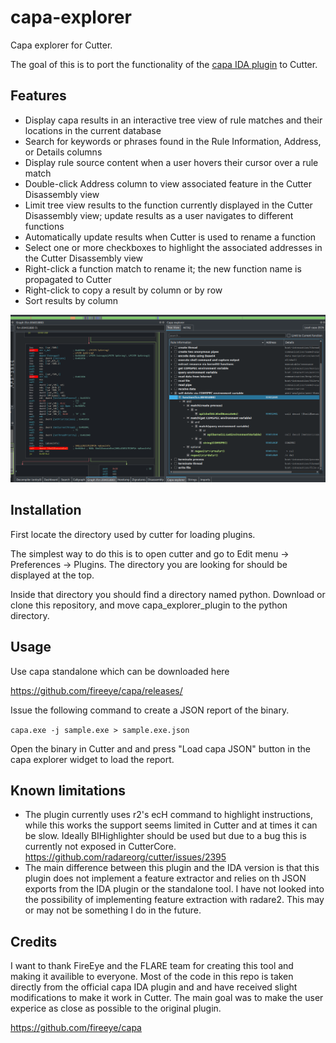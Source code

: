 # capa-explorer

Capa explorer for Cutter.

The goal of this is to port the functionality of the [capa IDA plugin](https://github.com/fireeye/capa/tree/master/capa/ida/plugin) to Cutter. 

## Features

- Display capa results in an interactive tree view of rule matches and their locations in the current database
- Search for keywords or phrases found in the Rule Information, Address, or Details columns
- Display rule source content when a user hovers their cursor over a rule match
- Double-click Address column to view associated feature in the Cutter Disassembly view
- Limit tree view results to the function currently displayed in the Cutter Disassembly view; update results as a user navigates to different functions
- Automatically update results when Cutter is used to rename a function
- Select one or more checkboxes to highlight the associated addresses in the Cutter Disassembly view
- Right-click a function match to rename it; the new function name is propagated to Cutter
- Right-click to copy a result by column or by row
- Sort results by column

![](img/plugin_interface_example_1.png)

## Installation

First locate the directory used by cutter for loading plugins.

The simplest way to do this is to open cutter and go to Edit menu -> Preferences -> Plugins.
The directory you are looking for should be displayed at the top.

Inside that directory you should find a directory named python. Download or clone this repository, and move capa_explorer_plugin to the python directory.

## Usage

Use capa standalone which can be downloaded here

https://github.com/fireeye/capa/releases/

Issue the following command to create a JSON report of the binary.

`capa.exe -j sample.exe > sample.exe.json`

Open the binary in Cutter and and press "Load capa JSON" button in the capa explorer widget to load the report.

## Known limitations
- The plugin currently uses r2's ecH command to highlight instructions, while this works the support seems limited in Cutter and at times it can be slow. Ideally BIHighlighter should be used but due to a bug this is currently not exposed in CutterCore. https://github.com/radareorg/cutter/issues/2395
- The main difference between this plugin and the IDA version is that this plugin does not implement a feature extractor and relies on th JSON exports from the IDA plugin or the standalone tool. I have not looked into the possibility of implementing feature extraction with radare2. This may or may not be something I do in the future.  

## Credits
I want to thank FireEye and the FLARE team for creating this tool and making it availible to everyone. Most of the code in this repo is taken directly from the official capa IDA plugin and and have received slight modifications to make it work in Cutter. The main goal was to make the user experice as close as possible to the original plugin.

https://github.com/fireeye/capa
